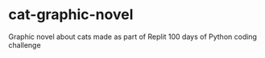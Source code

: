 # cat-graphic-novel
Graphic novel about cats made as part of Replit 100 days of Python coding challenge
